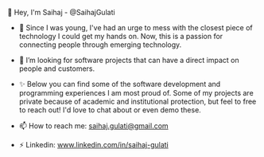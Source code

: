 👋 Hey, I'm Saihaj - @SaihajGulati

  - 🌱 Since I was young, I've had an urge to mess with the closest piece of technology I could get my hands on. Now, this is a passion for connecting people through emerging technology.
  - 👀 I’m looking for software projects that can have a direct impact on people and customers.
  - ✨ Below you can find some of the software development and programming experiences I am most proud of. Some of my projects are private because of academic and institutional protection, but feel to free to reach out! I'd love to chat about or even demo these.

  
- 📫 How to reach me: saihaj.gulati@gmail.com
- ⚡ Linkedin: www.linkedin.com/in/saihaj-gulati

<!---
- 🤔 I’m looking for help with ...
- 💬 Ask me about ...
- 😄 Pronouns: ...
- ⚡ Fun fact: ...
-->
